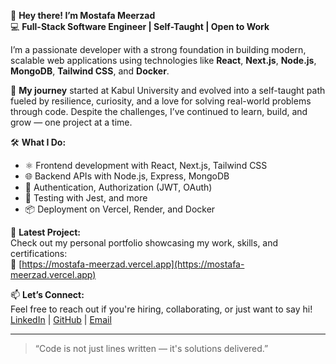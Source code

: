 🌟 **Hey there! I’m Mostafa Meerzad**  
💻 **Full-Stack Software Engineer | Self-Taught | Open to Work**

I’m a passionate developer with a strong foundation in building modern, scalable web applications using technologies like **React**, **Next.js**, **Node.js**, **MongoDB**, **Tailwind CSS**, and **Docker**.

🧠 **My journey** started at Kabul University and evolved into a self-taught path fueled by resilience, curiosity, and a love for solving real-world problems through code. Despite the challenges, I’ve continued to learn, build, and grow — one project at a time.

🛠 **What I Do:**
- ⚛️ Frontend development with React, Next.js, Tailwind CSS
- 🌐 Backend APIs with Node.js, Express, MongoDB
- 🔐 Authentication, Authorization (JWT, OAuth)
- 🧪 Testing with Jest, and more
- 📦 Deployment on Vercel, Render, and Docker

🚀 **Latest Project:**  
Check out my personal portfolio showcasing my work, skills, and certifications:  
🔗 [https://mostafa-meerzad.vercel.app](https://mostafa-meerzad.vercel.app)

📫 **Let’s Connect:**  
Feel free to reach out if you're hiring, collaborating, or just want to say hi!  
[LinkedIn](https://www.linkedin.com/in/mostafa-meerzad-a753371b7) | [GitHub](https://github.com/mostafa-meerzad) | [Email](mailto:mostafameerzad@gmail.com)

---

> “Code is not just lines written — it's solutions delivered.”

